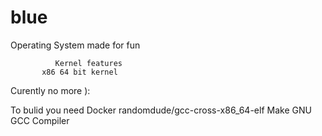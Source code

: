 # blue
Operating System made for fun

              Kernel features
           x86 64 bit kernel
           
Curently no more ):

To bulid you need
              Docker
              randomdude/gcc-cross-x86_64-elf
              Make
              GNU GCC Compiler 
